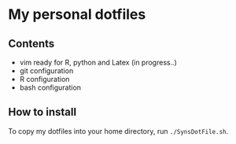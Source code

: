 # My personal dotfiles

## Contents 

- vim ready for R, python and Latex (in progress..)
- git configuration 
- R configuration 
- bash configuration


## How to install

To copy my dotfiles into your home directory, run `./SynsDotFile.sh`.
